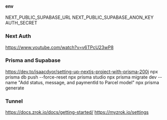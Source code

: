 #### env
NEXT_PUBLIC_SUPABASE_URL
NEXT_PUBLIC_SUPABASE_ANON_KEY
AUTH_SECRET

### Next Auth
https://www.youtube.com/watch?v=v6TPcU23wP8


### Prisma and Supabase
https://dev.to/isaacdyor/setting-up-nextjs-project-with-prisma-200j
npx prisma db push --force-reset
npx prisma studio
npx prisma migrate dev --name "Add status, message, and paymentId to Parcel model"
npx prisma generate

### Tunnel
https://docs.zrok.io/docs/getting-started/
https://myzrok.io/settings